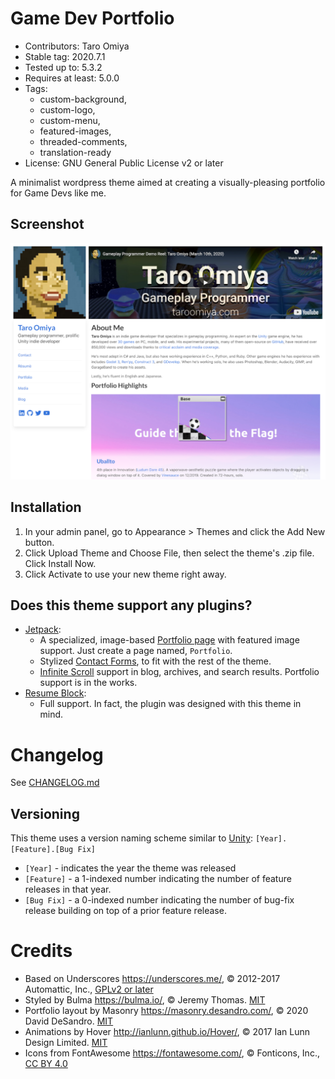 Game Dev Portfolio
===

- Contributors: Taro Omiya
- Stable tag: 2020.7.1
- Tested up to: 5.3.2
- Requires at least: 5.0.0
- Tags:
	- custom-background,
	- custom-logo,
	- custom-menu,
	- featured-images,
	- threaded-comments,
	- translation-ready
- License: GNU General Public License v2 or later

A minimalist wordpress theme aimed at creating a visually-pleasing portfolio for Game Devs like me.

Screenshot
---
![Screenshot of taroomiya.com](/screenshot.png)

Installation
---

1. In your admin panel, go to Appearance > Themes and click the Add New button.
2. Click Upload Theme and Choose File, then select the theme's .zip file. Click Install Now.
3. Click Activate to use your new theme right away.

Does this theme support any plugins?
---

- [Jetpack](https://jetpack.com/):
    - A specialized, image-based [Portfolio page](https://jetpack.com/support/custom-content-types/) with featured image support.  Just create a page named, `Portfolio`.
    - Stylized [Contact Forms](https://jetpack.com/support/jetpack-blocks/form-block/), to fit with the rest of the theme.
    - [Infinite Scroll](https://jetpack.com/features/design/infinite-scroll/) support in blog, archives, and search results.  Portfolio support is in the works.
- [Resume Block](https://github.com/japtar10101/resume-block):
    - Full support. In fact, the plugin was designed with this theme in mind.

Changelog
===

See [CHANGELOG.md](/CHANGELOG.md)

Versioning
---

This theme uses a version naming scheme similar to [Unity](https://unity.com/): `[Year].[Feature].[Bug Fix]`

- `[Year]` - indicates the year the theme was released
- `[Feature]` - a 1-indexed number indicating the number of feature releases in that year.
- `[Bug Fix]` - a 0-indexed number indicating the number of bug-fix release building on top of a prior feature release.

Credits
===

* Based on Underscores https://underscores.me/, © 2012-2017 Automattic, Inc., [GPLv2 or later](https://www.gnu.org/licenses/gpl-2.0.html)
* Styled by Bulma https://bulma.io/, © Jeremy Thomas. [MIT](https://opensource.org/licenses/mit-license.php)
* Portfolio layout by Masonry https://masonry.desandro.com/, © 2020 David DeSandro. [MIT](https://opensource.org/licenses/mit-license.php)
* Animations by Hover http://ianlunn.github.io/Hover/, © 2017 Ian Lunn Design Limited. [MIT](https://opensource.org/licenses/mit-license.php)
* Icons from FontAwesome https://fontawesome.com/, © Fonticons, Inc., [CC BY 4.0](https://creativecommons.org/licenses/by/4.0/)
